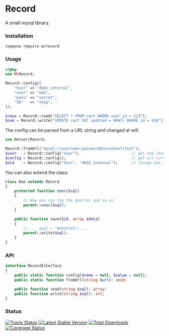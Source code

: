# Record

A small mysql library.



### Installation

```
compose require m/record
```


### Usage

```php
<?php
use M\Record;

Record::config([
    "host" => "db01.internal",
    "user" => "web",
    "pass" => "secret",
    "db"   => "shop",
]);

$rows = Record::read("SELECT * FROM cart WHERE user_id = 123");         // returns array of associative arrays
$num = Record::write("UPDATE cart SET updated = NOW() WHERE id = 456"); // returns number of affected rows
```


The config can be parsed from a URL string and changed at will:

```php
use Dotser\Record;

Record::fromUrl("mysql://username:password@localhost/test");
$user   = Record::config("user");                       // get one item back
$config = Record::config();                             // get all current config back
$old    = Record::config("host", "db02.internal");      // change one item, returns old value
```



You can also extend the class:

```php
class Dao extends Record
{
    protected function exec($sql)
    {
        // Now you can log the queries and so on
        parent::exec($sql);
    }

    public function save($id, array $data)
    {
        // ... $sql = "WHATEVER"; ...
        parent::write($sql);
    }
}
```



### API

```php
interface RecordInterface
{
    public static function config($name = null, $value = null);
    public static function fromUrl(string $url): void;

    public function read(string $sql): array;
    public function write(string $sql): int;
}
```


### Status

[![Travis Status](https://api.travis-ci.org/dotser/record.svg?branch=master)](https://travis-ci.org/dotser/record)
[![Latest Stable Version](https://poser.pugx.org/dotser/record/v/stable)](https://packagist.org/packages/dotser/record)
[![Total Downloads](https://poser.pugx.org/dotser/record/downloads)](https://packagist.org/packages/dotser/record)
[![Coverage Status](https://coveralls.io/repos/github/dotser/record/badge.svg?branch=master)](https://coveralls.io/github/dotser/record?branch=master)

